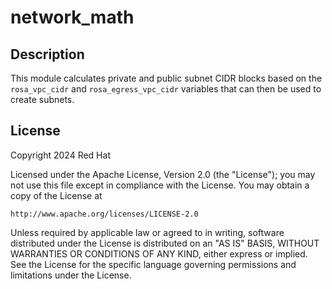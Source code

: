 # network_math

## Description

This module calculates private and public subnet CIDR blocks based on the `rosa_vpc_cidr` and `rosa_egress_vpc_cidr` variables that can then be used to create subnets.

## License

Copyright 2024 Red Hat

Licensed under the Apache License, Version 2.0 (the "License");
you may not use this file except in compliance with the License.
You may obtain a copy of the License at

    http://www.apache.org/licenses/LICENSE-2.0

Unless required by applicable law or agreed to in writing, software
distributed under the License is distributed on an "AS IS" BASIS,
WITHOUT WARRANTIES OR CONDITIONS OF ANY KIND, either express or implied.
See the License for the specific language governing permissions and
limitations under the License.


